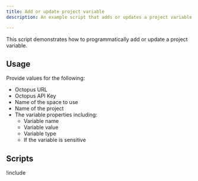 ```yaml
---
title: Add or update project variable
description: An example script that adds or updates a project variable.

---
```


This script demonstrates how to programmatically add or update a project variable.

## Usage

Provide values for the following:

- Octopus URL
- Octopus API Key
- Name of the space to use
- Name of the project
- The variable properties including:
  - Variable name
  - Variable value
  - Variable type
  - If the variable is sensitive 

## Scripts

!include <add-update-project-variable-scripts>